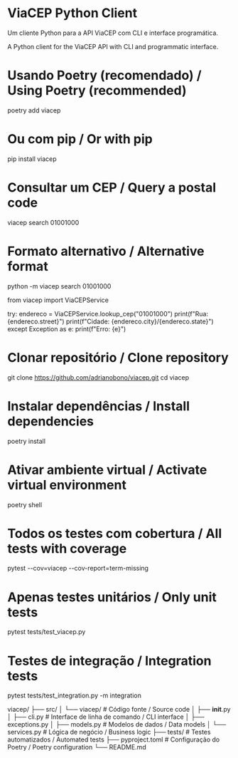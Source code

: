# ViaCEP Python Client

Um cliente Python para a API ViaCEP com CLI e interface programática.

A Python client for the ViaCEP API with CLI and programmatic interface.

# Usando Poetry (recomendado) / Using Poetry (recommended)
poetry add viacep

# Ou com pip / Or with pip
pip install viacep

# Consultar um CEP / Query a postal code
viacep search 01001000

# Formato alternativo / Alternative format
python -m viacep search 01001000


from viacep import ViaCEPService

try:
    endereco = ViaCEPService.lookup_cep("01001000")
    print(f"Rua: {endereco.street}")
    print(f"Cidade: {endereco.city}/{endereco.state}")
except Exception as e:
    print(f"Erro: {e}")


# Clonar repositório / Clone repository
git clone https://github.com/adrianobono/viacep.git
cd viacep

# Instalar dependências / Install dependencies
poetry install

# Ativar ambiente virtual / Activate virtual environment
poetry shell


# Todos os testes com cobertura / All tests with coverage
pytest --cov=viacep --cov-report=term-missing

# Apenas testes unitários / Only unit tests
pytest tests/test_viacep.py

# Testes de integração / Integration tests
pytest tests/test_integration.py -m integration

viacep/
├── src/
│   └── viacep/          # Código fonte / Source code
│       ├── __init__.py
│       ├── cli.py       # Interface de linha de comando / CLI interface
│       ├── exceptions.py
│       ├── models.py    # Modelos de dados / Data models
│       └── services.py  # Lógica de negócio / Business logic
├── tests/               # Testes automatizados / Automated tests
├── pyproject.toml       # Configuração do Poetry / Poetry configuration
└── README.md
